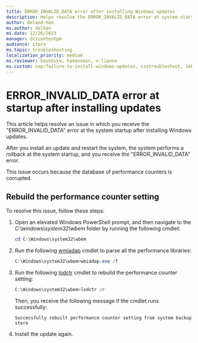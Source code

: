 ```yaml
---
title: ERROR_INVALID_DATA error after installing Windows updates
description: Helps resolve the ERROR_INVALID_DATA error at system startup after installing Windows updates.
author: Deland-Han
ms.author: delhan
ms.date: 12/26/2023
manager: dcscontentpm
audience: itpro
ms.topic: troubleshooting
localization_priority: medium
ms.reviewer: kaushika, hamansoor, v-lianna
ms.custom: sap:failure-to-install-windows-updates, csstroubleshoot, ikb2lmc
---
```

# ERROR_INVALID_DATA error at startup after installing updates

This article helps resolve an issue in which you receive the "ERROR_INVALID_DATA" error at the system startup after installing Windows updates.

After you install an update and restart the system, the system performs a rollback at the system startup, and you receive the "ERROR_INVALID_DATA" error.

This issue occurs because the database of performance counters is corrupted.

## Rebuild the performance counter setting

To resolve this issue, follow these steps:

1. Open an elevated Windows PowerShell prompt, and then navigate to the *C:\\windows\\system32\\wbem* folder by running the following cmdlet:

	```PowerShell
	cd C:\Windows\system32\wbem
	```

2. Run the following [wmiadap](/windows/win32/wmisdk/wmiadap) cmdlet to parse all the performance libraries:

	```powershell
	C:\Windows\system32\wbem>wmiadap.exe /f
	```

3.	Run the following [lodctr](/windows-server/administration/windows-commands/lodctr) cmdlet to rebuild the performance counter setting:

	```powershell
	C:\Windows\system32\wbem>lodctr /r 
	```

	Then, you receive the following message if the cmdlet runs successfully:
	
	```output 
	Successfully rebuilt performance counter setting from system backup store 
	```

4.	Install the update again.
